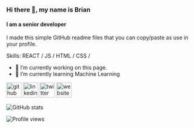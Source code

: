 ### Hi there 👋, my name is Brian
#### I am a senior developer
<!--
![I am a senior developer](https://arturssmirnovs.github.io/github-profile-readme-generator/images/banner.png)
-->
I made this  simple GitHub readme files that you can copy/paste as use in your profile.

Skills: REACT / JS / HTML / CSS / 

- 🔭 I’m currently working on this page. 
- 🌱 I’m currently learning Machine Learning 


[<img src='https://cdn.jsdelivr.net/npm/simple-icons@3.0.1/icons/github.svg' alt='github' height='40'>](https://github.com/briandemant)  [<img src='https://cdn.jsdelivr.net/npm/simple-icons@3.0.1/icons/linkedin.svg' alt='linkedin' height='40'>](https://www.linkedin.com/in/briandemant/)  [<img src='https://cdn.jsdelivr.net/npm/simple-icons@3.0.1/icons/twitter.svg' alt='twitter' height='40'>](https://twitter.com/briandemant)  [<img src='https://cdn.jsdelivr.net/npm/simple-icons@3.0.1/icons/icloud.svg' alt='website' height='40'>](briandemant.dk)  

![GitHub stats](https://github-readme-stats.vercel.app/api?username=briandemant&show_icons=true)  

![Profile views](https://gpvc.arturio.dev/briandemant)  
